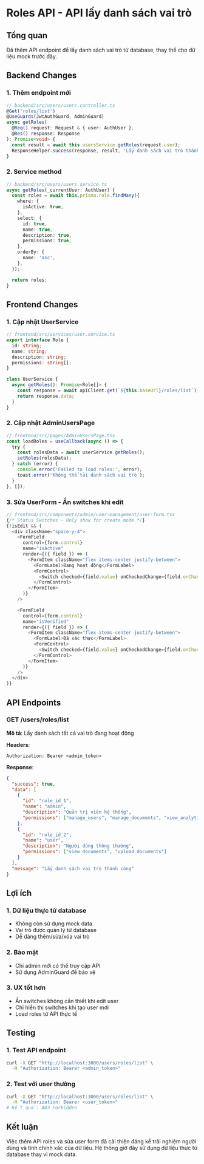 # Roles API - API lấy danh sách vai trò

## Tổng quan

Đã thêm API endpoint để lấy danh sách vai trò từ database, thay thế cho dữ liệu mock trước đây.

## Backend Changes

### 1. Thêm endpoint mới

```typescript
// backend/src/users/users.controller.ts
@Get('roles/list')
@UseGuards(JwtAuthGuard, AdminGuard)
async getRoles(
  @Req() request: Request & { user: AuthUser },
  @Res() response: Response
): Promise<void> {
  const result = await this.usersService.getRoles(request.user);
  ResponseHelper.success(response, result, 'Lấy danh sách vai trò thành công');
}
```

### 2. Service method

```typescript
// backend/src/users/users.service.ts
async getRoles(_currentUser: AuthUser) {
  const roles = await this.prisma.role.findMany({
    where: {
      isActive: true,
    },
    select: {
      id: true,
      name: true,
      description: true,
      permissions: true,
    },
    orderBy: {
      name: 'asc',
    },
  });

  return roles;
}
```

## Frontend Changes

### 1. Cập nhật UserService

```typescript
// frontend/src/services/user.service.ts
export interface Role {
  id: string;
  name: string;
  description: string;
  permissions: string[];
}

class UserService {
  async getRoles(): Promise<Role[]> {
    const response = await apiClient.get(`${this.baseUrl}/roles/list`);
    return response.data;
  }
}
```

### 2. Cập nhật AdminUsersPage

```typescript
// frontend/src/pages/AdminUsersPage.tsx
const loadRoles = useCallback(async () => {
  try {
    const rolesData = await userService.getRoles();
    setRoles(rolesData);
  } catch (error) {
    console.error('Failed to load roles:', error);
    toast.error('Không thể tải danh sách vai trò');
  }
}, []);
```

### 3. Sửa UserForm - Ẩn switches khi edit

```typescript
// frontend/src/components/admin/user-management/user-form.tsx
{/* Status Switches - Only show for create mode */}
{!isEdit && (
  <div className="space-y-4">
    <FormField
      control={form.control}
      name="isActive"
      render={({ field }) => (
        <FormItem className="flex items-center justify-between">
          <FormLabel>Đang hoạt động</FormLabel>
          <FormControl>
            <Switch checked={field.value} onCheckedChange={field.onChange} />
          </FormControl>
        </FormItem>
      )}
    />

    <FormField
      control={form.control}
      name="isVerified"
      render={({ field }) => (
        <FormItem className="flex items-center justify-between">
          <FormLabel>Đã xác thực</FormLabel>
          <FormControl>
            <Switch checked={field.value} onCheckedChange={field.onChange} />
          </FormControl>
        </FormItem>
      )}
    />
  </div>
)}
```

## API Endpoints

### GET /users/roles/list

**Mô tả**: Lấy danh sách tất cả vai trò đang hoạt động

**Headers**:

```
Authorization: Bearer <admin_token>
```

**Response**:

```json
{
  "success": true,
  "data": [
    {
      "id": "role_id_1",
      "name": "admin",
      "description": "Quản trị viên hệ thống",
      "permissions": ["manage_users", "manage_documents", "view_analytics"]
    },
    {
      "id": "role_id_2",
      "name": "user",
      "description": "Người dùng thông thường",
      "permissions": ["view_documents", "upload_documents"]
    }
  ],
  "message": "Lấy danh sách vai trò thành công"
}
```

## Lợi ích

### 1. Dữ liệu thực từ database

- Không còn sử dụng mock data
- Vai trò được quản lý từ database
- Dễ dàng thêm/sửa/xóa vai trò

### 2. Bảo mật

- Chỉ admin mới có thể truy cập API
- Sử dụng AdminGuard để bảo vệ

### 3. UX tốt hơn

- Ẩn switches không cần thiết khi edit user
- Chỉ hiển thị switches khi tạo user mới
- Load roles từ API thực tế

## Testing

### 1. Test API endpoint

```bash
curl -X GET "http://localhost:3000/users/roles/list" \
  -H "Authorization: Bearer <admin_token>"
```

### 2. Test với user thường

```bash
curl -X GET "http://localhost:3000/users/roles/list" \
  -H "Authorization: Bearer <user_token>"
# Kết quả: 403 Forbidden
```

## Kết luận

Việc thêm API roles và sửa user form đã cải thiện đáng kể trải nghiệm người dùng và tính chính xác của dữ liệu. Hệ thống giờ đây sử dụng dữ liệu thực từ database thay vì mock data.
